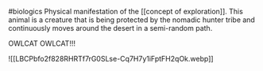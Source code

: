 #biologics 
Physical manifestation of the [[concept of exploration]]. This animal is a creature that is being protected by the nomadic hunter tribe and continuously moves around the desert in a semi-random path.

OWLCAT OWLCAT!!!

![[LBCPbfo2f828RHRTf7rG0SLse-Cq7H7y1iFptFH2qOk.webp]]